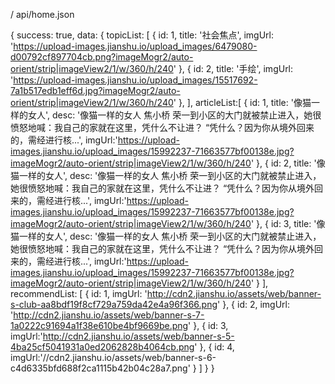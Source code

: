 / api/home.json

{
  success: true,
  data: {
     topicList: [
    {
      id: 1,
      title: '社会焦点',
      imgUrl: 'https://upload-images.jianshu.io/upload_images/6479080-d00792cf897704cb.png?imageMogr2/auto-orient/strip|imageView2/1/w/360/h/240'
    },
    {
      id: 2,
      title: '手绘',
      imgUrl: 'https://upload-images.jianshu.io/upload_images/15517692-7a1b517edb1eff6d.jpg?imageMogr2/auto-orient/strip|imageView2/1/w/360/h/240'
    },
  ],
  articleList:[
    {
      id: 1,
      title: '像猫一样的女人',
      desc: '像猫一样的女人 焦小桥 荣一到小区的大门就被禁止进入，她很愤怒地喊：我自己的家就在这里，凭什么不让进？ “凭什么？因为你从境外回来的，需经进行核...',
      imgUrl:'https://upload-images.jianshu.io/upload_images/15992237-71663577bf00138e.jpg?imageMogr2/auto-orient/strip|imageView2/1/w/360/h/240'
    },
    {
      id: 2,
      title: '像猫一样的女人',
      desc: '像猫一样的女人 焦小桥 荣一到小区的大门就被禁止进入，她很愤怒地喊：我自己的家就在这里，凭什么不让进？ “凭什么？因为你从境外回来的，需经进行核...',
      imgUrl:'https://upload-images.jianshu.io/upload_images/15992237-71663577bf00138e.jpg?imageMogr2/auto-orient/strip|imageView2/1/w/360/h/240'
    },
    {
      id: 3,
      title: '像猫一样的女人',
      desc: '像猫一样的女人 焦小桥 荣一到小区的大门就被禁止进入，她很愤怒地喊：我自己的家就在这里，凭什么不让进？ “凭什么？因为你从境外回来的，需经进行核...',
      imgUrl:'https://upload-images.jianshu.io/upload_images/15992237-71663577bf00138e.jpg?imageMogr2/auto-orient/strip|imageView2/1/w/360/h/240'
    }
  ],
  recommendList: [
    {
      id: 1,
      imgUrl: 'http://cdn2.jianshu.io/assets/web/banner-s-club-aa8bdf19f8cf729a759da42e4a96f366.png'
    },
    {
      id: 2,
      imgUrl: 'http://cdn2.jianshu.io/assets/web/banner-s-7-1a0222c91694a1f38e610be4bf9669be.png'
    },
    {
      id: 3,
      imgUrl:'http://cdn2.jianshu.io/assets/web/banner-s-5-4ba25cf5041931a0ed2062828b4064cb.png'
    },
    {
      id: 4,
      imgUrl:'//cdn2.jianshu.io/assets/web/banner-s-6-c4d6335bfd688f2ca1115b42b04c28a7.png'
    }
  ]
  }
}